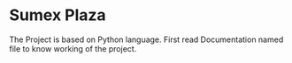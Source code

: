 # Sumex Plaza
The Project is based on Python language. First read Documentation named file to know working of the project.
